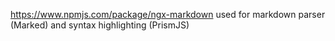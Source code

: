 https://www.npmjs.com/package/ngx-markdown used for markdown parser (Marked) and syntax highlighting (PrismJS)